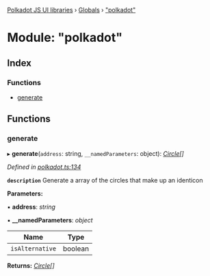[Polkadot JS UI libraries](../README.md) › [Globals](../globals.md) › ["polkadot"](_polkadot_.md)

# Module: "polkadot"

## Index

### Functions

* [generate](_polkadot_.md#generate)

## Functions

###  generate

▸ **generate**(`address`: string, `__namedParameters`: object): *[Circle](../interfaces/_types_.circle.md)[]*

*Defined in [polkadot.ts:134](https://github.com/polkadot-js/ui/blob/11922b1b0/packages/ui-shared/src/icons/polkadot.ts#L134)*

**`description`** Generate a array of the circles that make up an identicon

**Parameters:**

▪ **address**: *string*

▪ **__namedParameters**: *object*

Name | Type |
------ | ------ |
`isAlternative` | boolean |

**Returns:** *[Circle](../interfaces/_types_.circle.md)[]*
